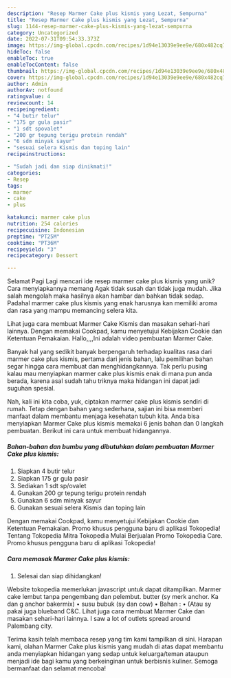 ```yaml
---
description: "Resep Marmer Cake plus kismis yang Lezat, Sempurna"
title: "Resep Marmer Cake plus kismis yang Lezat, Sempurna"
slug: 1144-resep-marmer-cake-plus-kismis-yang-lezat-sempurna
category: Uncategorized
date: 2022-07-31T09:54:33.373Z
image: https://img-global.cpcdn.com/recipes/1d94e13039e9ee9e/680x482cq70/marmer-cake-plus-kismis-foto-resep-utama.jpg
hideToc: false
enableToc: true
enableTocContent: false
thumbnail: https://img-global.cpcdn.com/recipes/1d94e13039e9ee9e/680x482cq70/marmer-cake-plus-kismis-foto-resep-utama.jpg
cover: https://img-global.cpcdn.com/recipes/1d94e13039e9ee9e/680x482cq70/marmer-cake-plus-kismis-foto-resep-utama.jpg
author: Admin
authorAv: notfound
ratingvalue: 4
reviewcount: 14
recipeingredient:
- "4 butir telur"
- "175 gr gula pasir"
- "1 sdt spovalet"
- "200 gr tepung terigu protein rendah"
- "6 sdm minyak sayur"
- "sesuai selera Kismis dan toping lain"
recipeinstructions:

- "Sudah jadi dan siap dinikmati!"
categories:
- Resep
tags:
- marmer
- cake
- plus

katakunci: marmer cake plus 
nutrition: 254 calories
recipecuisine: Indonesian
preptime: "PT25M"
cooktime: "PT36M"
recipeyield: "3"
recipecategory: Dessert

---
```



Selamat Pagi Lagi mencari ide resep marmer cake plus kismis yang unik? Cara menyiapkannya memang Agak tidak susah dan tidak juga mudah. Jika salah mengolah maka hasilnya akan hambar dan bahkan tidak sedap. Padahal marmer cake plus kismis yang enak harusnya kan memiliki aroma dan rasa yang mampu memancing selera kita.


Lihat juga cara membuat Marmer Cake Kismis dan masakan sehari-hari lainnya. Dengan memakai Cookpad, kamu menyetujui Kebijakan Cookie dan Ketentuan Pemakaian. Hallo,,,,Ini adalah video pembuatan Marmer Cake.

Banyak hal yang sedikit banyak berpengaruh terhadap kualitas rasa dari marmer cake plus kismis, pertama dari jenis bahan, lalu pemilihan bahan segar hingga cara membuat dan menghidangkannya. Tak perlu pusing kalau mau menyiapkan marmer cake plus kismis enak di mana pun anda berada, karena asal sudah tahu triknya maka hidangan ini dapat jadi suguhan spesial.


Nah, kali ini kita coba, yuk, ciptakan marmer cake plus kismis sendiri di rumah. Tetap dengan bahan yang sederhana, sajian ini bisa memberi manfaat dalam membantu menjaga kesehatan tubuh kita. Anda bisa menyiapkan Marmer Cake plus kismis memakai 6 jenis bahan dan 0 langkah pembuatan. Berikut ini cara untuk membuat hidangannya.

<!--inarticleads1-->

##### Bahan-bahan dan bumbu yang dibutuhkan dalam pembuatan Marmer Cake plus kismis:

1. Siapkan 4 butir telur
1. Siapkan 175 gr gula pasir
1. Sediakan 1 sdt sp/ovalet
1. Gunakan 200 gr tepung terigu protein rendah
1. Gunakan 6 sdm minyak sayur
1. Gunakan sesuai selera Kismis dan toping lain


Dengan memakai Cookpad, kamu menyetujui Kebijakan Cookie dan Ketentuan Pemakaian. Promo khusus pengguna baru di aplikasi Tokopedia! Tentang Tokopedia Mitra Tokopedia Mulai Berjualan Promo Tokopedia Care. Promo khusus pengguna baru di aplikasi Tokopedia! 

<!--inarticleads2-->

##### Cara memasak Marmer Cake plus kismis:


1. Selesai dan siap dihidangkan!

Website tokopedia memerlukan javascript untuk dapat ditampilkan. Marmer cake lembut tanpa pengembang dan pelembut. butter (sy merk anchor. Ka dan g anchor bakermix) • susu bubuk (sy dan cow) • Bahan : • (Atau sy pakai juga blueband C&amp;C. Lihat juga cara membuat Marmer Cake dan masakan sehari-hari lainnya. I saw a lot of outlets spread around Palembang city. 

Terima kasih telah membaca resep yang tim kami tampilkan di sini. Harapan kami, olahan Marmer Cake plus kismis yang mudah di atas dapat membantu anda menyiapkan hidangan yang sedap untuk keluarga/teman ataupun menjadi ide bagi kamu yang berkeinginan untuk berbisnis kuliner. Semoga bermanfaat dan selamat mencoba!

